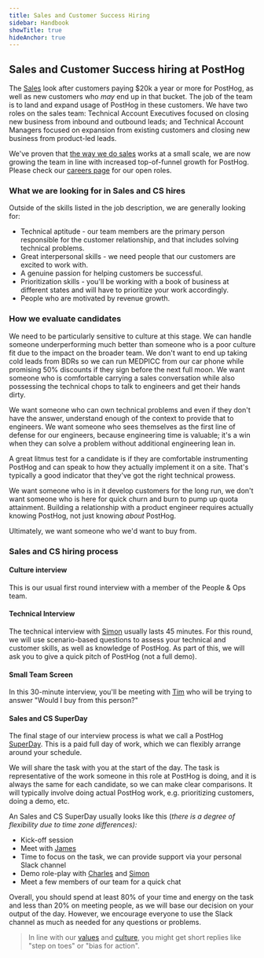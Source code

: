 ```yaml
---
title: Sales and Customer Success Hiring
sidebar: Handbook
showTitle: true
hideAnchor: true
---
```


## Sales and Customer Success hiring at PostHog

The [Sales](/teams/sales-cs) look after customers paying $20k a year or more for PostHog, as well as new customers who _may_ end up in that bucket.  The job of the team is to land and expand usage of PostHog in these customers. We have two roles on the sales team: Technical Account Executives focused on closing new business from inbound and outbound leads; and Technical Account Managers focused on expansion from existing customers and closing new business from product-led leads.

We've proven that [the way we do sales](/sales) works at a small scale, we are now growing the team in line with increased top-of-funnel growth for PostHog. Please check our [careers page](/careers) for our open roles. 

### What we are looking for in Sales and CS hires

Outside of the skills listed in the job description, we are generally looking for: 

*   Technical aptitude - our team members are the primary person responsible for the customer relationship, and that includes solving technical problems.
*   Great interpersonal skills - we need people that our customers are excited to work with.
*   A genuine passion for helping customers be successful.
*   Prioritization skills - you'll be working with a book of business at different states and will have to prioritize your work accordingly.
*   People who are motivated by revenue growth.

### How we evaluate candidates

We need to be particularly sensitive to culture at this stage. We can handle someone underperforming much better than someone who is a poor culture fit due to the impact on the broader team. We don't want to end up taking cold leads from BDRs so we can run MEDPICC from our car phone while promising 50% discounts if they sign before the next full moon. We want someone who is comfortable carrying a sales conversation while also possessing the technical chops to talk to engineers and get their hands dirty.

We want someone who can own technical problems and even if they don't have the answer, understand enough of the context to provide that to engineers. We want someone who sees themselves as the first line of defense for our engineers, because engineering time is valuable; it's a win when they can solve a problem without additional engineering lean in.

A great litmus test for a candidate is if they are comfortable instrumenting PostHog and can speak to how they actually implement it on a site. That's typically a good indicator that they've got the right technical prowess.

We want someone who is in it develop customers for the long run, we don't want someone who is here for quick churn and burn to pump up quota attainment. Building a relationship with a product engineer requires actually knowing PostHog, not just knowing *about* PostHog.

Ultimately, we want someone who we'd want to buy from.

### Sales and CS hiring process 

#### Culture interview

This is our usual first round interview with a member of the People & Ops team. 

#### Technical Interview 

The technical interview with [Simon](/community/profiles/28895) usually lasts 45 minutes.  For this round, we will use scenario-based questions to assess your technical and customer skills, as well as knowledge of PostHog. As part of this, we will ask you to give a quick pitch of PostHog (not a full demo). 

#### Small Team Screen

In this 30-minute interview, you'll be meeting with [Tim](/tim) who will be trying to answer "Would I buy from this person?"

#### Sales and CS SuperDay

The final stage of our interview process is what we call a PostHog [SuperDay](/handbook/people/hiring-process#posthog-superday). This is a paid full day of work, which we can flexibly arrange around your schedule. 

We will share the task with you at the start of the day. The task is representative of the work someone in this role at PostHog is doing, and it is always the same for each candidate, so we can make clear comparisons. It will typically involve doing actual PostHog work, e.g. prioritizing customers, doing a demo, etc. 

An Sales and CS SuperDay usually looks like this  (_there is a degree of flexibility due to time zone differences):_

*   Kick-off session
*   Meet with [James](/james)
*   Time to focus on the task, we can provide support via your personal Slack channel 
*   Demo role-play with [Charles](/charles) and [Simon](/community/profiles/28895)
*   Meet a few members of our team for a quick chat

Overall, you should spend at least 80% of your time and energy on the task and less than 20% on meeting people, as we will base our decision on your output of the day. However, we encourage everyone to use the Slack channel as much as needed for any questions or problems. 

> In line with our [values](/handbook/company/values) and [culture](/handbook/company/culture), you might get short replies like "step on toes" or "bias for action".
